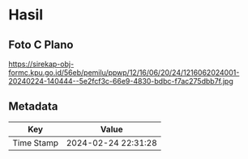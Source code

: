 # Hasil

## Foto C Plano

https://sirekap-obj-formc.kpu.go.id/56eb/pemilu/ppwp/12/16/06/20/24/1216062024001-20240224-140444--5e2fcf3c-66e9-4830-bdbc-f7ac275dbb7f.jpg


## Metadata

| Key        | Value               |
| ---------- | ------------------- |
| Time Stamp | 2024-02-24 22:31:28 |



